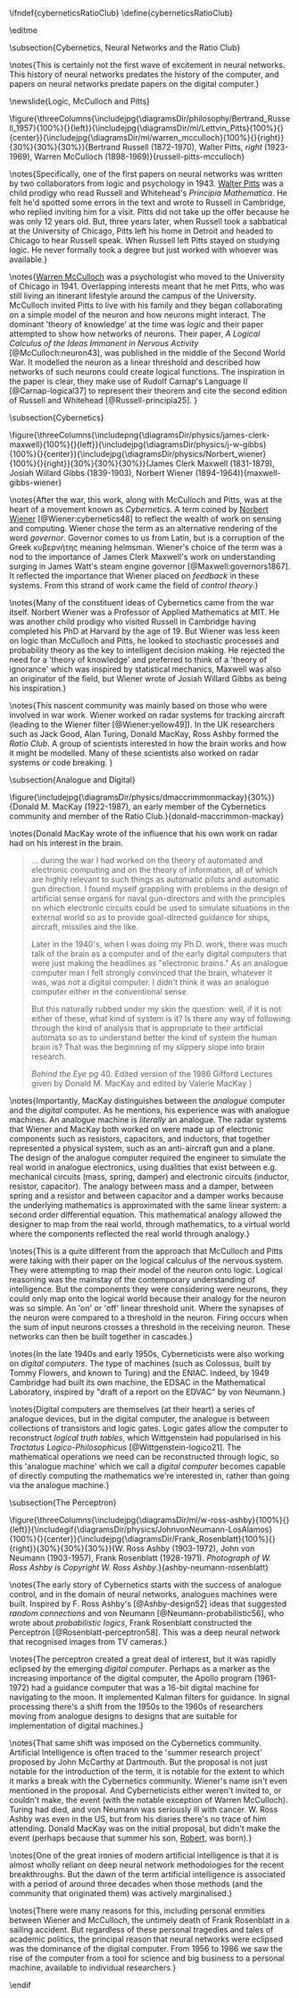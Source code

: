 \ifndef{cyberneticsRatioClub}
\define{cyberneticsRatioClub}

\editme

\subsection{Cybernetics, Neural Networks and the Ratio Club}


\notes{This is certainly not the first wave of excitement in neural networks. This history of neural networks predates the history of the computer, and papers on neural networks predate papers on the digital computer.}

\newslide{Logic, McCulloch and Pitts}

\figure{\threeColumns{\includejpg{\diagramsDir/philosophy/Bertrand_Russell_1957}{100%}{}{left}}{\includejpg{\diagramsDir/ml/Lettvin_Pitts}{100%}{}{center}}{\includejpg{\diagramsDir/ml/warren_mcculloch}{100%}{}{right}}{30%}{30%}{30%}}{Bertrand Russell (1872-1970), Walter Pitts, *right* (1923-1969), Warren McCulloch (1898-1969)}{russell-pitts-mcculloch}

\notes{Specifically, one of the first papers on neural networks was written by two collaborators from logic and psychology in 1943. [Walter Pitts](https://en.wikipedia.org/wiki/Walter_Pitts) was a child prodigy who read Russell and Whitehead's *Principia Mathematica*. He felt he'd spotted some errors in the text and wrote to Russell in Cambridge, who replied inviting him for a visit. Pitts did not take up the offer because he was only 12 years old. But, three years later, when Russell took a sabbatical at the University of Chicago, Pitts left his home in Detroit and headed to Chicago to hear Russell speak. When Russell left Pitts stayed on studying logic. He never formally took a degree but just worked with whoever was available.}

\notes{[Warren McCulloch](https://en.wikipedia.org/wiki/Warren_Sturgis_McCulloch) was a psychologist who moved to the University of Chicago in 1941. Overlapping interests meant that he met Pitts, who was still living an itinerant lifestyle around the campus of the University. McCulloch invited Pitts to live with his family and they began collaborating on a simple model of the neuron and how neurons might interact. The dominant 'theory of knowledge' at the time was *logic* and their paper attempted to show how networks of neurons. Their paper, *A Logical Calculus of the Ideas Immanent in Nervous Activity* [@McCulloch:neuron43], was published in the middle of the Second World War. It modelled the neuron as a linear threshold and described how networks of such neurons could create logical functions. The inspiration in the paper is clear, they make use of Rudolf Carnap's Language II [@Carnap-logical37] to represent their theorem and cite the second edition of Russell and Whitehead [@Russell-principia25]. }

\subsection{Cybernetics}

\figure{\threeColumns{\includepng{\diagramsDir/physics/james-clerk-maxwell}{100%}{}{left}}{\includejpg{\diagramsDir/physics/j-w-gibbs}{100%}{}{center}}{\includejpg{\diagramsDir/physics/Norbert_wiener}{100%}{}{right}}{30%}{30%}{30%}}{James Clerk Maxwell (1831-1879), Josiah Willard Gibbs (1839-1903), Norbert Wiener (1894-1964)}{maxwell-gibbs-wiener}

\notes{After the war, this work, along with McCulloch and Pitts, was at the heart of a movement known as *Cybernetics*. A term coined by [Norbert Wiener](https://en.wikipedia.org/wiki/Norbert_Wiener) [@Wiener:cybernetics48] to reflect the wealth of work on sensing and computing. Wiener chose the term as an alternative rendering of the word *governor*. Governor comes to us from Latin, but is a corruption of the Greek κυβερνήτης meaning helmsman. Wiener's choice of the term was a nod to the importance of James Clerk Maxwell's work on understanding surging in James Watt's steam engine governor [@Maxwell:governors1867]. It reflected the importance that Wiener placed on *feedback* in these systems. From this strand of work came the field of *control theory*.}

\notes{Many of the constituent ideas of Cybernetics came from  the war itself. Norbert Wiener was a Professor of Applied Mathematics at MIT. He was another child prodigy who visited Russell in Cambridge having completed his PhD at Harvard by the age of 19. But Wiener was less keen on logic than McCulloch and Pitts, he looked to stochastic processes and probability theory as the key to intelligent decision making. He rejected the need for a 'theory of knowledge' and preferred to think of a 'theory of ignorance' which was inspired by statistical mechanics, Maxwell was also an originator of the field, but Wiener wrote of Josiah Willard Gibbs as being his inspiration.}

\notes{This nascent community was mainly based on those who were involved in war work. Wiener worked on radar systems for tracking aircraft (leading to the Wiener filter [@Wiener:yellow49]). In the UK researchers such as Jack Good, Alan Turing, Donald MacKay, Ross Ashby formed the *Ratio Club*. A group of scientists interested in how the brain works and how it might be modelled. Many of these scientists also worked on radar systems or code breaking. }

\subsection{Analogue and Digital}

\figure{\includejpg{\diagramsDir/physics/dmaccrimmonmackay}{30%}}{Donald M. MacKay (1922-1987), an early member of the Cybernetics community and member of the Ratio Club.}{donald-maccrimmon-mackay}

\notes{Donald MacKay wrote of the influence that his own work on radar had on
his interest in the brain.

> ... during the war I had worked on the theory of automated and
> electronic computing and on the theory of information, all of which
> are highly relevant to such things as automatic pilots and automatic
> gun direction. I found myself grappling with problems in the design of
> artificial sense organs for naval gun-directors and with the
> principles on which electronic circuits could be used to simulate
> situations in the external world so as to provide goal-directed
> guidance for ships, aircraft, missiles and the like.
>
> Later in the 1940's, when I was doing my Ph.D. work, there was much
> talk of the brain as a computer and of the early digital computers
> that were just making the headlines as "electronic brains." As an
> analogue computer man I felt strongly convinced that the brain,
> whatever it was, was not a digital computer. I didn't think it was an
> analogue computer either in the conventional sense.
>
> But this naturally rubbed under my skin the question: well, if it is
> not either of these, what kind of system is it? Is there any way of
> following through the kind of analysis that is appropriate to their
> artificial automata so as to understand better the kind of system the
> human brain is? That was the beginning of my slippery slope into brain
> research.
>
> *Behind the Eye* pg 40. Edited version of the 1986 Gifford Lectures given by Donald M. MacKay and edited by Valerie MacKay
}

\notes{Importantly, MacKay distinguishes between the *analogue*
computer and the *digital* computer. As he mentions, his experience
was with analogue machines. An analogue machine is *literally* an
analogue. The radar systems that Wiener and MacKay both worked on were
made up of electronic components such as resistors, capacitors, and
inductors, that together represented a physical system, such as an
anti-aircraft gun and a plane. The design of the analogue computer
required the engineer to simulate the real world in analogue
electronics, using dualities that exist between e.g. mechanical
circuits (mass, spring, damper) and electronic circuits (inductor,
resistor, capacitor). The analogy between mass and a damper, between
spring and a resistor and between capacitor and a damper works because
the underlying mathematics is approximated with the same linear
system: a second order differential equation. This mathematical
analogy allowed the designer to map from the real world, through
mathematics, to a virtual world where the components reflected the
real world through analogy.}

\notes{This is a quite different from the approach that McCulloch and
Pitts were taking with their paper on the logical calculus of the
nervous system. They were attempting to map their model of the neuron
onto logic. Logical reasoning was the mainstay of the contemporary
understanding of intelligence. But the components they were
considering were neurons, they could only map onto the logical world
because their analogy for the neuron was so simple. An 'on' or 'off'
linear threshold unit. Where the synapses of the neuron were compared
to a threshold in the neuron. Firing occurs when the sum of input
neurons crosses a threshold in the receiving neuron. These networks can
then be built together in cascades.}

\notes{In the late 1940s and early 1950s, Cyberneticists were also
working on *digital computers*. The type of machines (such as
Colossus, built by Tommy Flowers, and known to Turing) and the
ENIAC. Indeed, by 1949 Cambridge had built its own machine, the EDSAC
in the Mathematical Laboratory, inspired by "draft of a report on the
EDVAC" by von Neumann.}

\notes{Digital computers are themselves (at their heart) a series of
analogue devices, but in the digital computer, the analogue is between
collections of transistors and logic gates. Logic gates allow the
computer to reconstruct *logical truth tables*, which Wittgenstein had
popularised in his *Tractatus Logico-Philosophicus*
[@Wittgenstein-logico21]. The mathematical operations we need can be
reconstructed through logic, so this 'analogue machine' which we call
a *digital computer* becomes capable of directly computing the
mathematics we're interested in, rather than going via the analogue
machine.}

\subsection{The Perceptron}

\figure{\threeColumns{\includejpg{\diagramsDir/ml/w-ross-ashby}{100%}{}{left}}{\includegif{\diagramsDir/physics/JohnvonNeumann-LosAlamos}{100%}{}{center}}{\includejpg{\diagramsDir/Frank_Rosenblatt}{100%}{}{right}}{30%}{30%}{30%}}{W. Ross
Ashby (1903-1972), John von Neumann (1903-1957), Frank Rosenblatt
(1928-1971). *Photograph of W. Ross Ashby is Copyright W. Ross
Ashby*.}{ashby-neumann-rosenblatt}

\notes{The early story of Cybernetics starts with the success of analogue control, and in the domain of neural networks, analogues machines were built. Inspired by F. Ross Ashby's [@Ashby-design52] ideas that suggested *random connections* and von Neumann [@Neumann-probabilistic56], who wrote about *probabilistic logics*, Frank Rosenblatt constructed the Perceptron [@Rosenblatt-perceptron58]. This was a deep neural network that recognised images from TV cameras.}

\notes{The perceptron created a great deal of interest, but it was rapidly eclipsed by the emerging *digital computer*. Perhaps as a marker as the increasing importance of the digital computer, the Apollo program (1961-1972) had a guidance computer that was a 16-bit digital machine for navigating to the moon. It implemented Kalman filters for guidance. In signal processing there's a shift from the 1950s to the 1960s of researchers moving from analogue designs to designs that are suitable for implementation of digital machines.}

\notes{That same shift was imposed on the Cybernetics community. Artificial Intelligence is often traced to the 'summer research project' proposed by John McCarthy at Dartmouth. But the proposal is not just notable for the introduction of the term, it is notable for the extent to which it marks a break with the Cybernetics community. Wiener's name isn't even mentioned in the proposal. And Cyberneticists either weren't invited to, or couldn't make, the event (with the notable exception of Warren McCulloch). Turing had died, and von Neumann was seriously ill with cancer. W. Ross Ashby was even in the US, but from his diaries there's no trace of him attending. Donald MacKay was on the initial proposal, but didn't make the event (perhaps because that summer his son, [Robert](https://warwick.ac.uk/fac/sci/maths/people/staff/robert_mackay/),  was born).}

\notes{One of the great ironies of modern artificial intelligence is that it is almost wholly reliant on deep neural network methodologies for the recent breakthroughs. But the dawn of the term artificial intelligence is associated with a period of around three decades when those methods (and the community that originated them) was actively marginalised.}

\notes{There were many reasons for this, including personal enmities between Wiener and McCulloch, the untimely death of Frank Rosenblatt in a sailing accident. But regardless of these personal tragedies and tales of academic politics, the principal reason that neural networks were eclipsed was the dominance of the digital computer. From 1956 to 1986 we saw the rise of the computer from a tool for science and big business to a personal machine, available to individual researchers.}


\endif
